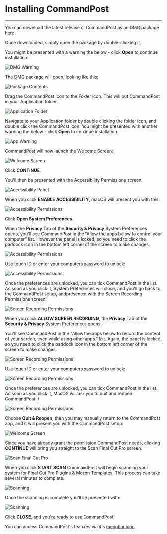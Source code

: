 # Installing CommandPost
---

You can download the latest release of CommandPost as an DMG package [here](http://commandpost.io).

Once downloaded, simply open the package by double-clicking it.

You might be presented with a warning the below - click **Open** to continue installation.

![DMG Warning](../../images/dmg-warning.png)

The DMG package will open, looking like this:

![Package Contents](../../images/commandpost-dmg.png)

Drag the CommandPost icon to the Folder icon. This will put CommandPost in your Application folder. 

![Application Folder](../../images/application-folder.png)

Navigate to your Application folder by double clicking the folder icon, and double click the CommandPost icon. You might be presented with another warning the below - click **Open** to continue installation.

![App Warning](../../images/app-warning.png)

CommandPost will now launch the Welcome Screen:

![Welcome Screen](../../images/welcome-1.png)

Click **CONTINUE**.

You'll then be presented with the Accessibility Permissions screen:

![Accessibility Panel](../../images/welcome-2.png)

When you click **ENABLE ACCESSIBILITY**, macOS will present you with this:

![Accessibility Permissions](../../images/welcome-3.png)

Click **Open System Preferences**.

When the **Privacy** Tab of the **Security & Privacy** System Preferences opens, you'll see CommandPost in the "Allow the apps below to control your computer" list. However the panel is locked, so you need to click the paddock icon in the bottom left corner of the screen to make changes.

![Accessibility Permissions](../../images/welcome-4.png)

Use touch ID or enter your computers password to unlock:

![Accessibility Permissions](../../images/welcome-5.png)

Once the preferences are unlocked, you can tick CommandPost in the list. As soon as you click it, System Preferences will close, and you'll go back to the CommandPost setup, andpresented with the Screen Recording Permissions screen:

![Screen Recording Permissions](../../images/welcome-6.png)

When you click **ALLOW SCREEN RECORDING**, the **Privacy** Tab of the **Security & Privacy** System Preferences opens.

You'll see CommandPost in the "Allow the apps below to record the content of your screen, even while using other apps." list. Again, the panel is locked, so you need to click the paddock icon in the bottom left corner of the screen to make changes.

![Screen Recording Permissions](../../images/welcome-7.png)

Use touch ID or enter your computers password to unlock:

![Screen Recording Permissions](../../images/welcome-8.png)

Once the preferences are unlocked, you can tick CommandPost in the list. As soon as you click it, MacOS will ask you to quit and reopen CommandPost. \

![Screen Recording Permissions](../../images/welcome-9.png)

Choose **Quit & Reopen**, then you may manually return to the CommandPost app, and it will present you with the CommandPost setup:

![Welcome Screen](../../images/welcome-1.png)

Since you have already grant the permission CommandPost needs, clicking **CONTINUE** will bring you straight to the Scan Final Cut Pro screen.

![Scan Final Cut Pro](../../images/welcome-10.png)

When you click **START SCAN** CommandPost will begin scanning your system for Final Cut Pro Plugins & Motion Templates. This process can take several minutes to complete.

![Scanning](../../images/welcome-11.png)

Once the scanning is complete you'll be presented with:

![Scanning](../../images/welcome-12.png)

Click **CLOSE**, and you're ready to use CommandPost!

You can access CommandPost's features via it's [menubar icon](http://help.commandpost.io/interface/menubar).